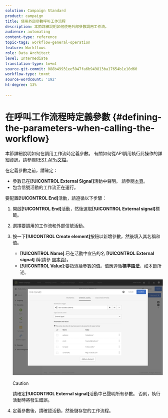 ```yaml
---
solution: Campaign Standard
product: campaign
title: 使用外部參數呼叫工作流程
description: 本節詳細說明如何使用外部參數調用工作流。
audience: automating
content-type: reference
topic-tags: workflow-general-operation
feature: Workflows
role: Data Architect
level: Intermediate
translation-type: tm+mt
source-git-commit: 088b49931ee5047fa6b949813ba17654b1e10d60
workflow-type: tm+mt
source-wordcount: '192'
ht-degree: 13%

---
```



# 在呼叫工作流程時定義參數 {#defining-the-parameters-when-calling-the-workflow}

本節詳細說明如何在調用工作流時定義參數。 有關如何從API調用執行此操作的詳細資訊，請參閱[REST APIs文檔](../../api/using/triggering-a-signal-activity.md)。

在定義參數之前，請確定：

* 參數已在&#x200B;**[!UICONTROL External Signal]**&#x200B;活動中聲明。 請參閱[本頁](../../automating/using/declaring-parameters-external-signal.md)。
* 包含信號活動的工作流正在運行。

要配置&#x200B;**[!UICONTROL End]**&#x200B;活動，請遵循以下步驟：

1. 開啟&#x200B;**[!UICONTROL End]**&#x200B;活動，然後選取&#x200B;**[!UICONTROL External signal]**&#x200B;標籤。
1. 選擇要調用的工作流和外部信號活動。
1. 按一下&#x200B;**[!UICONTROL Create element]**&#x200B;按鈕以新增參數，然後填入其名稱和值。

   * **[!UICONTROL Name]**:已在活動中宣告的名 **[!UICONTROL External signal]** 稱(請參 [閱本頁](../../automating/using/declaring-parameters-external-signal.md))。
   * **[!UICONTROL Value]**:要指派給參數的值。值應遵循&#x200B;**標準語法**，如[本節](../../automating/using/advanced-expression-editing.md#standard-syntax)所述。

   ![](assets/extsignal_definingparameters_2.png)

   >[!CAUTION]
   >
   >請確定&#x200B;**[!UICONTROL External signal]**&#x200B;活動中已聲明所有參數。 否則，執行活動時將發生錯誤。

1. 定義參數後，請確認活動，然後儲存您的工作流程。
